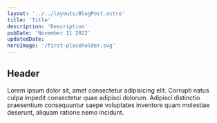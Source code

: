 ```yaml
---
layout: '../../layouts/BlogPost.astro'
title: 'Title'
description: 'Description'
pubDate: 'November 11 2022'
updatedDate:
heroImage: '/first-placeholder.svg'
---
```


## Header
Lorem ipsum dolor sit, amet consectetur adipisicing elit. Corrupti natus culpa impedit consectetur quae adipisci dolorum. Adipisci distinctio praesentium consequuntur saepe voluptates inventore quam molestiae deserunt, aliquam ratione nemo incidunt.
